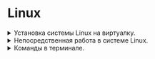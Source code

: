 # Linux


<details> 
<summary>  Установка системы Linux на виртуалку. 
</summary>

* Программы необходимые для установки

1. ### VirtualBox - [Скачать](https://www.virtualbox.org/wiki/Downloads) 
###

2. ### Образ системы Linux [Скачать](https://ubuntu.com/download/desktop) ![Скрин](Dop_Materiali/Linux-Obrz.jpg)
###
3. ### Запускаем программу VirtualBox, далее нажимаем создать (зелённая надпись сверху), после этого нажимаем режим эксперта. ![Скрин](Dop_Materiali/Linux_ust_1.jpg)
###
4. ### Настраиваем имя образа, путь где будет установлен и храниться и сам образ который мы скачали, ну и систему которую хотим установить.![Скрин](Dop_Materiali/Linux_ust_2.jpg)
###
5. ### Далее в следущей вкладке, настраиваем имя пользователя на вход в систему. ![Скрин](Dop_Materiali/Linux_ust_3.jpg) 
###
6. ### Вследующей вкладке, выделяем ресурсы под систему (это не постоянное выделение, а в момент, когда будем запускать и рабоать в системе)![Скрин](Dop_Materiali/Linux_ust_4.jpg)
###
7. ### В следующей вкладке (Жёский диск, просто выделяем места под систему, примерно если не жало выделить 50гигов) Затем нажать готов, пойдёт установка системы.
8. ### После установки, в программе VirtualBox уже нажимаем запуск системы.![Скрин](Dop_Materiali/Linux_ust_5.jpg)
###
9. ### После того как поработали в системе, закрываем на крестик, и выбираем выключение по середине.![Скрин](Dop_Materiali/Linux_ust_6.jpg)

</details>

<details> 
<summary>  Непосредственная работа в системе Linux.
</summary>

###

* Вся работа в системе Linux практически осуществляеться через терминал.

###

* Запустив терминал, зачастую многие команды требуют пароль root или по другому администратора.
    * Для этого в терминале необходимо прописать комаду su, далее запросит пароль администратора, его ввести (пароль не видно что вводим), после этого покажет что мы уже не пользователь а администратор (root)
    ![Скрин](Dop_Materiali/Linux_ust_7.jpg)

###

* Запуск через терминал своего рода тоталкомандер (работа с файлами.). В терминале прописываем команду mc ![Скрин](Dop_Materiali/Linux_ust_8.jpg)

###

* Расшифровка
    * segars - имя пользователя
    * Linux-Znatia - имя компа
    * :~$ каталог в котром мы находимся.
    * ![Скрин](Dop_Materiali/Linux_osn_1.jpg)

###

* Абсолютный путь к файлу/каталогу, пример cat/var/log/syslog.
* Относительный путь cat test/testfile, cd home
тобижь, слэщь(/) не используеться.
* Редакток текста в терминале (vim). Прописываем команду vim (название файла) и мы его можем редактировать.
    * чтоб начать редактировать, нажимаем кнопку (I)
    * чтобы закончить режим запист, нажимаем (Esc)
    * чтобы сохранить документ и закрыть его, нужно зажать комбинацию Shift+(:) и далее ввести команду wq - выглядеть будет так - :wq 
    После этого файл закроеться и обратно откроеться терминал.
    * чтобы не сохранить изминения которые мы сделали, то после Shift+(:) прописываем q!, и мы закроем файл без сохранения.
* Текстовый редактор nano, запуск также в терминале.
    * Все команды прописанны и видны сразу, все команды идут через Ctrl+
* Текстовый редактор mcedit (он идёт от mc)
    * понятный редактор. На клавиши F1 по F10 всё меня, и вызов дополднительных опций по клавише F9
</details>

<details> 
<summary>  Команды в терминале. 
</summary>

* Для любой команды, можно запросить подсказку, если мы забыли или не знаем что она может и как её применить.
    * К примеру ls --help получим описания, для чего и что мы можем сделать
    * или man ls тоже своего рода справка по команде
* su - запуск режима администратора
* mc - запуск тотол командора
* Ctrl+L - очистка терминала
* Ctrl+О - свернуть тотол командер (mc)
* Ctrl+Shift+(+) - увеличевает текст в терминале.
* команда cd / (имя каталога куда хотим попасть)
* команда cd - выйдем в корней каталог
* команда exit выйдем из программы или из режима администратора (root)
* команда ip a - покажет адрес айпи
* команда ls -al покажет все файлы в каталоге
* команда cd /dev - устройства
* команда cd /proc - процессы состояния системы ОС
* команда cd /sys - информация о системе
* команда cd /run - временные файлы
* команда pwd - выдаст нам полный путь каталога в котором мы находимся, затем для удобства его скопировать и применить если потребуеться.
* команда mkdir (далее любое название), создас каталог.
* команда mkdir -p может создать множество каталогов (пример - mkdir -p 1/2/3/4/5)
* команда cd ~/ (далее название каталога чтобы сразу перейти)
* команда ll - быстро посмотрит есть ли чтото в данном каталоге или нет.
* команда cat >(название файла), создадим файл, после нажатия ввода, вводим данные которые запишуться на файл, и как только закончили ввод нажимаем комбинацию Ctrl+D это закончит ввод и сохранит в файл всё что мы прописыали.
* команда cat >> (название файла), мы дозаписываем какието данные в файл. Если после команды cat мы поставим один символ (>), то мы затерём новыми данными старые данные в файле.
* команда cd .. мы попадём в каталог на уровень выше, ну или назад.
* команда cp (название файла) (название файла), мы копируем файл с новым названием.
* команда cp -r (название каталога) - может копировать каталоги.
* команда mv (название каталога, файла) (новое название каталога, файла) - переименовываем файл,каталог.
* команда rm (название файла) - удаляет его.
* команда rm -rf (название каталога) - удаляет его. Данная команда, очень опасная, и удаляет файлы и каталог без права на востановления. Чтобы не лохануться, и не удалить то что не нужно или скажем так чтобы не удалить не у такого кого не нужно, надо прописать полный путь удаления, пример - rm -rf /home/segars/test2 - таким образом, мы обезапасим себя, и не перепутаем, что удаляем каталог/файл у того у кого нужно.
* команда touch (название файл) - создаёт просто пустой файл.
* команда cat (название файлв) (название файлв) > (название файлв) склеит два файл в другой новый.
* команда cat (название файлв) покажет что в нутри файла есть.
* команда ln (название файлв) (название файла и в конце дописать приставку_ln), таким образом мы создадим копию файл и при этомо, всё что мы делаем с копией или в копии, отражаеться на оригинал. (понятие жёских ссылок)


</details>






